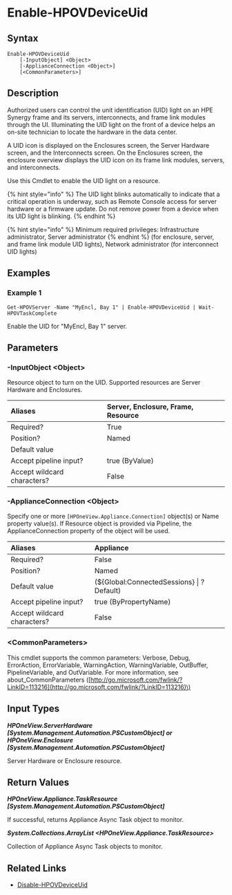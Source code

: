 ﻿---
description: Enable unit identification (UID) of a device.
---

# Enable-HPOVDeviceUid

## Syntax

```text
Enable-HPOVDeviceUid
    [-InputObject] <Object>
    [-ApplianceConnection <Object>]
    [<CommonParameters>]
```

## Description

Authorized users can control the unit identification (UID) light on an HPE Synergy frame and its servers, interconnects, and frame link modules through the UI. Illuminating the UID light on the front of a device helps an on-site technician to locate the hardware in the data center.

A UID icon is displayed on the Enclosures screen, the Server Hardware screen, and the Interconnects screen. On the Enclosures screen, the enclosure overview displays the UID icon on its frame link modules, servers, and interconnects.

Use this Cmdlet to enable the UID light on a resource.

{% hint style="info" %}
The UID light blinks automatically to indicate that a critical operation is underway, such as Remote Console access for server hardware or a firmware update. Do not remove power from a device when its UID light is blinking.
{% endhint %}


{% hint style="info" %}
Minimum required privileges: Infrastructure administrator, Server administrator 
{% endhint %}
(for enclosure, server, and frame link module UID lights), Network administrator (for interconnect UID lights)
## Examples

###  Example 1 

```text
Get-HPOVServer -Name "MyEncl, Bay 1" | Enable-HPOVDeviceUid | Wait-HPOVTaskComplete
```

Enable the UID for "MyEncl, Bay 1" server.

## Parameters

### -InputObject &lt;Object&gt;

Resource object to turn on the UID.  Supported resources are Server Hardware and Enclosures.

| Aliases | Server, Enclosure, Frame, Resource |
| :--- | :--- |
| Required? | True |
| Position? | Named |
| Default value |  |
| Accept pipeline input? | true (ByValue) |
| Accept wildcard characters? | False |

### -ApplianceConnection &lt;Object&gt;

Specify one or more `[HPOneView.Appliance.Connection]` object(s) or Name property value(s). If Resource object is provided via Pipeline, the ApplianceConnection property of the object will be used.

| Aliases | Appliance |
| :--- | :--- |
| Required? | False |
| Position? | Named |
| Default value | (${Global:ConnectedSessions} &vert; ? Default) |
| Accept pipeline input? | true (ByPropertyName) |
| Accept wildcard characters? | False |

### &lt;CommonParameters&gt;

This cmdlet supports the common parameters: Verbose, Debug, ErrorAction, ErrorVariable, WarningAction, WarningVariable, OutBuffer, PipelineVariable, and OutVariable. For more information, see about\_CommonParameters \([http://go.microsoft.com/fwlink/?LinkID=113216](http://go.microsoft.com/fwlink/?LinkID=113216)\)

## Input Types

_**HPOneView.ServerHardware [System.Management.Automation.PSCustomObject] or HPOneView.Enclosure [System.Management.Automation.PSCustomObject]**_

Server Hardware or Enclosure resource.

## Return Values

_**HPOneView.Appliance.TaskResource [System.Management.Automation.PSCustomObject]**_

If successful, returns Appliance Async Task object to monitor.

_**System.Collections.ArrayList <HPOneView.Appliance.TaskResource>**_

Collection of Appliance Async Task objects to monitor.

## Related Links

* [Disable-HPOVDeviceUid](disable-hpovdeviceuid.md)
